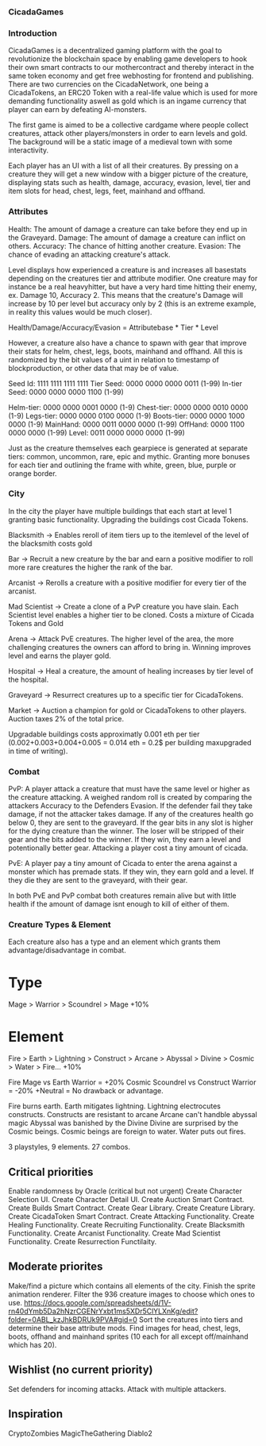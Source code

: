 ### CicadaGames

### Introduction
CicadaGames is a decentralized gaming platform with the goal to revolutionize the blockchain space by enabling game developers to hook their own
smart contracts to our mothercontract and thereby interact in the same token economy and get free webhosting for frontend and publishing.
There are two currencies on the CicadaNetwork, one being a CicadaTokens, an ERC20 Token with a real-life value which is used for more
demanding functionality aswell as gold which is an ingame currency that player can earn by defeating AI-monsters.

The first game is aimed to be a collective cardgame where people collect creatures, attack other players/monsters in order to earn levels
and gold. The background will be a static image of a medieval town with some interactivity.

Each player has an UI with a list of all their creatures. By pressing on a creature they will get a new window with a bigger picture of the creature,
displaying stats such as health, damage, accuracy, evasion, level, tier and item slots for head, chest, legs, feet, mainhand and offhand.

### Attributes
Health: The amount of damage a creature can take before they end up in the Graveyard.
Damage: The amount of damage a creature can inflict on others.
Accuracy: The chance of hitting another creature.
Evasion: The chance of evading an attacking creature's attack.

Level displays how experienced a creature is and increases all basestats depending on the creatures tier and attribute modifier. One creature
may for instance be a real heavyhitter, but have a very hard time hitting their enemy, ex. Damage 10, Accuracy 2. This means that the
creature's Damage will increase by 10 per level but accuracy only by 2 (this is an extreme example, in reality this values would be much closer).

Health/Damage/Accuracy/Evasion = Attributebase * Tier * Level

However, a creature also have a chance to spawn with gear that improve their stats for helm, chest, legs, boots, mainhand and offhand.
All this is randomized by the bit values of a uint in relation to timestamp of blockproduction, or other data that may be of value.

Seed Id: 1111 1111 1111 1111
Tier Seed: 0000 0000 0000 0011 (1-99)
In-tier Seed: 0000 0000 0000 1100 (1-99)

Helm-tier: 0000 0000 0001 0000 (1-9)
Chest-tier: 0000 0000 0010 0000 (1-9)
Legs-tier: 0000 0000 0100 0000 (1-9) 
Boots-tier: 0000 0000 1000 0000 (1-9)
MainHand: 0000 0011 0000 0000 (1-99)
OffHand: 0000 1100 0000 0000 (1-99)
Level: 0011 0000 0000 0000 (1-99)

Just as the creature themselves each gearpiece is generated at separate tiers: common, uncommon, rare, epic and mythic. Granting more bonuses
for each tier and outlining the frame with white, green, blue, purple or orange border.

### City
In the city the player have multiple buildings that each start at level 1 granting basic functionality. Upgrading the buildings cost
Cicada Tokens.

Blacksmith -> Enables reroll of item tiers up to the itemlevel of the level of the blacksmith costs gold

Bar -> Recruit a new creature by the bar and earn a positive modifier to roll more rare creatures the higher the rank of the bar.

Arcanist -> Rerolls a creature with a positive modifier for every tier of the arcanist.

Mad Scientist -> Create a clone of a PvP creature you have slain. Each Scientist level enables a higher tier to be cloned. Costs a mixture of
  Cicada Tokens and Gold

Arena -> Attack PvE creatures. The higher level of the area, the more challenging creatures the owners can afford to bring in. Winning
  improves level and earns the player gold.
  
Hospital -> Heal a creature, the amount of healing increases by tier level of the hospital.
  
Graveyard -> Resurrect creatures up to a specific tier for CicadaTokens.

Market -> Auction a champion for gold or CicadaTokens to other players. Auction taxes 2% of the total price. 

Upgradable buildings costs approximatly 0.001 eth per tier (0.002+0.003+0.004+0.005 = 0.014 eth = 0.2$ per building maxupgraded in time of
  writing).

### Combat
PvP: A player attack a creature that must have the same level or higher as the creature attacking. A weighed random roll is created by comparing
  the attackers Accuracy to the Defenders Evasion. If the defender fail they take damage, if not the attacker takes damage. If any of the creatures
  health go below 0, they are sent to the graveyard. If the gear bits in any slot is higher for the dying creature than the winner. The loser will
  be stripped of their gear and the bits added to the winner. If they win, they earn a level and potentionally better gear. Attacking a player
  cost a tiny amount of cicada.

PvE: A player pay a tiny amount of Cicada to enter the arena against a monster which has premade stats. If they win, they earn gold and a level.
  If they die they are sent to the graveyard, with their gear.
  
In both PvE and PvP combat both creatures remain alive but with little health if the amount of damage isnt enough to kill of either of them.

### Creature Types & Element
Each creature also has a type and an element which grants them advantage/disadvantage in combat.

# Type
Mage > Warrior > Scoundrel > Mage +10%

# Element
Fire > Earth > Lightning > Construct > Arcane > Abyssal > Divine > Cosmic > Water > Fire... +10% 

Fire Mage vs Earth Warrior = +20%
Cosmic Scoundrel vs Construct Warrior = -20%
+Neutral = No drawback or advantage.

Fire burns earth.
Earth mitigates lightning.
Lightning electrocutes constructs.
Constructs are resistant to arcane
Arcane can't handble abyssal magic
Abyssal was banished by the Divine
Divine are surprised by the Cosmic beings.
Cosmic beings are foreign to water.
Water puts out fires. 

3 playstyles, 9 elements. 27 combos. 

 
## Critical priorities
Enable randomness by Oracle (critical but not urgent)
Create Character Selection UI.
Create Character Detail UI.
Create Auction Smart Contract.
Create Builds Smart Contract.
Create Gear Library.
Create Creature Library.
Create CicadaToken Smart Contract.
Create Attacking Functionality.
Create Healing Functionality.
Create Recruiting Functionality.
Create Blacksmith Functionality.
Create Arcanist Functionality.
Create Mad Scientist Functionality.
Create Resurrection Functilaity.

## Moderate priorites
Make/find a picture which contains all elements of the city.
Finish the sprite animation renderer.
Filter the 936 creature images to choose which ones to use. https://docs.google.com/spreadsheets/d/1V-rn40dYmb5Da2hNzrCGENrYxbt1ms5XDr5ClYLXnKg/edit?folder=0ABL_kzJhkBDRUk9PVA#gid=0
Sort the creatures into tiers and determine their base attribute mods.
Find images for head, chest, legs, boots, offhand and mainhand sprites (10 each for all except off/mainhand which has 20).

## Wishlist (no current priority)
Set defenders for incoming attacks.
Attack with multiple attackers.

## Inspiration
CryptoZombies
MagicTheGathering
Diablo2


